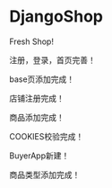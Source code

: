 # DjangoShop
Fresh Shop!

注册，登录，首页完善！

base页添加完成！

店铺注册完成！

商品添加完成！

COOKIES校验完成！

BuyerApp新建！

商品类型添加完成！
